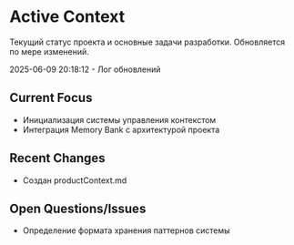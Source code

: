 # Active Context

Текущий статус проекта и основные задачи разработки. Обновляется по мере изменений.

2025-06-09 20:18:12 - Лог обновлений

## Current Focus

- Инициализация системы управления контекстом
- Интеграция Memory Bank с архитектурой проекта

## Recent Changes

- Создан productContext.md

## Open Questions/Issues

- Определение формата хранения паттернов системы
